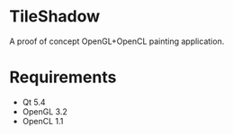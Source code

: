 TileShadow
==========
A proof of concept OpenGL+OpenCL painting application.

Requirements
===========
   - Qt 5.4
   - OpenGL 3.2
   - OpenCL 1.1
